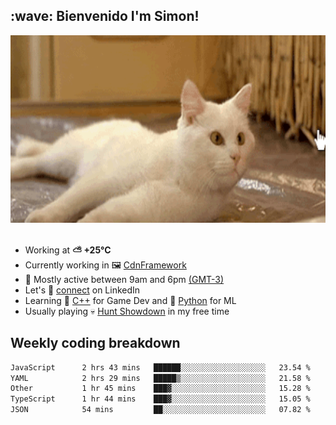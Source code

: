 <h2>:wave: <b>Bienvenido I'm Simon!&nbsp;</b></h2>

<section>
  <img src="./static/banner.gif" height=300 width=1000>
</section>

<br>

<ul>
  <li>
		<!--START_SECTION:weather-->
		Working at <b>⛅️  +25°C</b>
		<!--END_SECTION:weather-->
  </li>
  <li>
    Currently working in 🖼️&nbsp;<a href=https://github.com/snapverse/cdn-framework target=_blank>CdnFramework</a>
  </li>
  <li>
    🚩 Mostly active between 9am and 6pm <a href=https://onlinealarmkur.com/world/es target=_blank>(GMT-3)</a>
  </li>
  <li>
    Let's 🔗&nbsp;<a href=https://www.linkedin.com/in/itsimmons target=_blank>connect</a> on LinkedIn
  </li>
  <li>
    Learning 👴&nbsp;<a href=https://images3.memedroid.com/images/UPLOADED755/65f2bce6734f6.webp target=_blank>C++</a> for Game Dev and 🐍&nbsp;<a href=https://qph.cf2.quoracdn.net/main-qimg-4472b6229cb75bf66ab531f3ebd4f975-lq target=_blank>Python</a> for ML
  </li>
  <li>
    Usually playing 💀&nbsp;<a href=https://www.huntshowdown.com target=_blank>Hunt Showdown</a> in my free time
  </li>
</ul>

<h2><b>Weekly coding breakdown </b></h2>

<!--START_SECTION:waka-->

```txt
JavaScript      2 hrs 43 mins   ██████░░░░░░░░░░░░░░░░░░░   23.54 %
YAML            2 hrs 29 mins   █████▒░░░░░░░░░░░░░░░░░░░   21.58 %
Other           1 hr 45 mins    ███▓░░░░░░░░░░░░░░░░░░░░░   15.28 %
TypeScript      1 hr 44 mins    ███▓░░░░░░░░░░░░░░░░░░░░░   15.05 %
JSON            54 mins         ██░░░░░░░░░░░░░░░░░░░░░░░   07.82 %
```

<!--END_SECTION:waka-->
